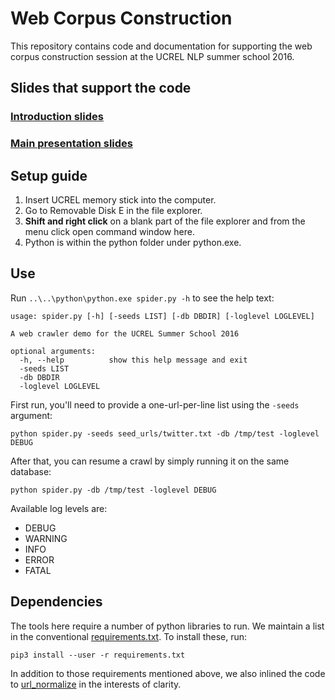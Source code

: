 # Web Corpus Construction
This repository contains code and documentation for supporting the web corpus construction session at the UCREL NLP summer school 2016.

## Slides that support the code
### [Introduction slides](slides/UCREL_NLP_S1_Web_Scraping_Intro.pdf)

### [Main presentation slides](https://docs.google.com/presentation/d/1X_iXo3jNbvkPNE5PPlilGopsoylgd9xnZxOqk44JpsM/edit?usp=sharing)

## Setup guide
1. Insert UCREL memory stick into the computer.
2. Go to Removable Disk E in the file explorer.
3. __Shift and right click__ on a blank part of the file explorer and from the menu click open command window here.
4. Python is within the python folder under python.exe.


## Use
Run `..\..\python\python.exe spider.py -h` to see the help text:

    usage: spider.py [-h] [-seeds LIST] [-db DBDIR] [-loglevel LOGLEVEL]

    A web crawler demo for the UCREL Summer School 2016

    optional arguments:
      -h, --help          show this help message and exit
      -seeds LIST
      -db DBDIR
      -loglevel LOGLEVEL

First run, you'll need to provide a one-url-per-line list using the `-seeds` argument:

    python spider.py -seeds seed_urls/twitter.txt -db /tmp/test -loglevel DEBUG

After that, you can resume a crawl by simply running it on the same database:

    python spider.py -db /tmp/test -loglevel DEBUG

Available log levels are:

 * DEBUG
 * WARNING
 * INFO
 * ERROR
 * FATAL


## Dependencies
The tools here require a number of python libraries to run. We maintain a list in the conventional [requirements.txt](requirements.txt).  To install these, run:

    pip3 install --user -r requirements.txt

In addition to those requirements mentioned above, we also inlined the code to [url\_normalize](https://github.com/niksite/url-normalize) in the interests of clarity.
